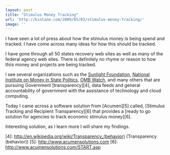 ```yaml
---
layout: post
title: "Stimulus Money Tracking"
url: 'http://kinlane.com/2009/05/03/stimulus-money-tracking/'
image: ''
---
```


I have seen a lot of press about how the stimulus money is being spend and tracked. I have come across many ideas for how this should be tracked.

I have gone through all 50 states recovery web sites as well as many of the federal agency web sites. There is definitely no rhyme or reason to how thiis money and projects are being tracked.

I see several organizations such as the [Sunlight Foundation][1], [National Institute on Money in State Politics][2], [OMB Watch][3], and many others that are pursuing Government [transparency][4], data feeds and general accountability of government with the assistance of technology and cloud computing.

Today I came across a software solution from [Acumen][5] called, [Stimulus Tracking and Recipient Transparency][6] that provides a [ready to go solution for agencies to track economic stimulus money][6].

Interesting solution, as I learn more I will share my findings.

   [1]: http://www.sunlightfoundation.com
   [2]: http://www.followthemoney.org/
   [3]: http://www.ombwatch.org/
   [4]: http://en.wikipedia.org/wiki/Transparency_(behavior) (Transparency (behavior))
   [5]: http://www.acumensolutions.com
   [6]: http://www.acumensolutions.com/START.asp
